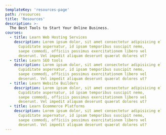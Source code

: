 ```yaml
---
templateKey: 'resources-page'
path: /resources
title: 'Resources'
description: >-
  The Best Tools to Start Your Online Business.
courses:
  - title: Learn Web Hosting Services
    description: Lorem ipsum dolor, sit amet consectetur adipisicing elit.
      Cupiditate aspernatur, id ipsam temporibus suscipit nemo,
      saepe commodi, officiis possimus exercitationem libero vel
      deserunt. Vel impedit aliquam deserunt quaerat dolores ut?
  - title: Learn SEO tools
    description: Lorem ipsum dolor, sit amet consectetur adipisicing elit.
      Cupiditate aspernatur, id ipsam temporibus suscipit nemo,
      saepe commodi, officiis possimus exercitationem libero vel
      deserunt. Vel impedit aliquam deserunt quaerat dolores ut?
  - title: Learn Website Builders
    description: Lorem ipsum dolor, sit amet consectetur adipisicing elit.
      Cupiditate aspernatur, id ipsam temporibus suscipit nemo,
      saepe commodi, officiis possimus exercitationem libero vel
      deserunt. Vel impedit aliquam deserunt quaerat dolores ut?
  - title: Learn Ecommerce Platforms
    description: Lorem ipsum dolor, sit amet consectetur adipisicing elit.
      Cupiditate aspernatur, id ipsam temporibus suscipit nemo,
      saepe commodi, officiis possimus exercitationem libero vel
      deserunt. Vel impedit aliquam deserunt quaerat dolores ut?
---
```

